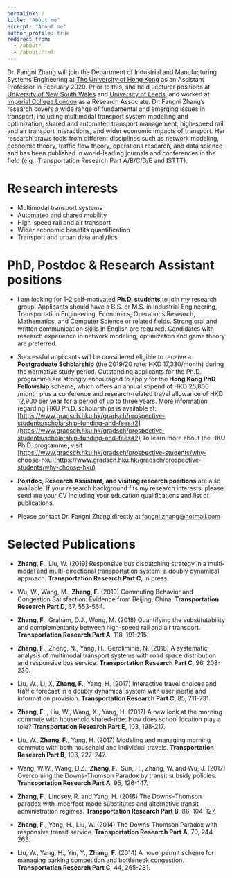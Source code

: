 ```yaml
---
permalink: /
title: "About me"
excerpt: "About me"
author_profile: true
redirect_from: 
  - /about/
  - /about.html
---
```


Dr. Fangni Zhang will join the Department of Industrial and Manufacturing Systems Engineering at [The University of Hong Kong](https://www.hku.hk/) as an Assistant Professor in February 2020. Prior to this, she held Lecturer positions at [University of New South Wales](https://www.unsw.edu.au/) and [University of Leeds](https://www.leeds.ac.uk/), and worked at [Imperial College London](https://www.imperial.ac.uk/) as a Research Associate. Dr. Fangni Zhang’s research covers a wide range of fundamental and emerging issues in transport, including multimodal transport system modelling and optimization, shared and automated transport management, high-speed rail and air transport interactions, and wider economic impacts of transport. Her research draws tools from different disciplines such as network modeling, economic theory, traffic flow theory, operations research, and data science and has been published in world-leading journals and conferences in the field (e.g., Transportation Research Part A/B/C/D/E and ISTTT).

Research interests
======
- Multimodal transport systems
- Automated and shared mobility
- High-speed rail and air transport
- Wider economic benefits quantification
- Transport and urban data analytics

PhD, Postdoc & Research Assistant positions
======
- I am looking for 1-2 self-motivated **Ph.D. students** to join my research group. Applicants should have a B.S. or M.S. in Industrial Engineering, Transportation Engineering, Economics, Operations Research, Mathematics, and Computer Science or related fields. Strong oral and written communication skills in English are required. Candidates with research experience in network modeling, optimization and game theory are preferred.

- Successful applicants will be considered eligible to receive a **Postgraduate Scholarship** (the 2019/20 rate: HKD 17,330/month) during the normative study period. Outstanding applicants for the Ph.D. programme are strongly encouraged to apply for the **Hong Kong PhD Fellowship** scheme, which offers an annual stipend of HKD 25,800 /month plus a conference and research-related travel allowance of HKD 12,900 per year for a period of up to three years. More information regarding HKU Ph.D. scholarships is available at: [https://www.gradsch.hku.hk/gradsch/prospective-students/scholarship-funding-and-fees#2](https://www.gradsch.hku.hk/gradsch/prospective-students/scholarship-funding-and-fees#2)
To learn more about the HKU Ph.D. programme, visit [https://www.gradsch.hku.hk/gradsch/prospective-students/why-choose-hku](https://www.gradsch.hku.hk/gradsch/prospective-students/why-choose-hku)

- **Postdoc, Research Assistant, and visiting research positions** are also available. If your research background fits my research interests, please send me your CV including your education qualifications and list of publications.

- Please contact Dr. Fangni Zhang directly at [fangni.zhang@hotmail.com](fangni.zhang@hotmail.com)

Selected Publications
======
- **Zhang, F.**, Liu, W. (2019) Responsive bus dispatching strategy in a multi-modal and multi-directional transportation system: a doubly dynamical approach. **Transportation Research Part C**, in press.

- Wu, W., Wang, M., **Zhang, F.** (2019) Commuting Behavior and Congestion Satisfaction: Evidence from Beijing, China. **Transportation Research Part D**, 67, 553-564.

- **Zhang, F.**, Graham, D.J., Wong, M. (2018) Quantifying the substitutability and complementarity between high-speed rail and air transport. **Transportation Research Part A**, 118, 191-215. 

- **Zhang, F.**, Zheng, N., Yang, H., Geroliminis, N. (2018) A systematic analysis of multimodal transport systems with road space distribution and responsive bus service. **Transportation Research Part C**, 96, 208-230.

- Liu, W., Li, X, **Zhang, F.**, Yang, H. (2017) Interactive travel choices and traffic forecast in a doubly dynamical system with user inertia and information provision. **Transportation Research Part C**, 85, 711-731.

- **Zhang, F.**., Liu, W., Wang, X., Yang, H. (2017) A new look at the morning commute with household shared-ride: How does school location play a role? **Transportation Research Part E**, 103, 198-217.

- Liu, W., **Zhang, F.**, Yang, H. (2017) Modeling and managing morning commute with both household and individual travels. **Transportation Research Part B**, 103, 227-247.

- Wang, W.W., Wang, D.Z., **Zhang, F.**, Sun, H., Zhang, W. and Wu, J. (2017) Overcoming the Downs-Thomson Paradox by transit subsidy policies. **Transportation Research Part A**, 95, 126-147.

- **Zhang, F.**, Lindsey, R. and Yang, H. (2016) The Downs–Thomson paradox with imperfect mode substitutes and alternative transit administration regimes. **Transportation Research Part B**, 86, 104-127.

- **Zhang, F.**, Yang, H., Liu, W. (2014) The Downs-Thomson Paradox with responsive transit service. **Transportation Research Part A**, 70, 244-263.

- Liu, W., Yang, H., Yin, Y., **Zhang, F.** (2014) A novel permit scheme for managing parking competition and bottleneck congestion. **Transportation Research Part C**, 44, 265-281.
